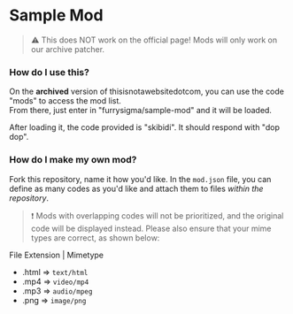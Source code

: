 # Sample Mod

> :warning: This does NOT work on the official page! Mods will only work on our archive patcher.

### How do I use this?

On the **archived** version of thisisnotawebsitedotcom, you can use the code "mods" to access the mod list.</br>
From there, just enter in "furrysigma/sample-mod" and it will be loaded.

After loading it, the code provided is "skibidi". It should respond with "dop dop".

### How do I make my own mod?

Fork this repository, name it how you'd like.
In the `mod.json` file, you can define as many codes as you'd like and attach them to files *within the repository*.

> :exclamation: Mods with overlapping codes will not be prioritized, and the original code will be displayed instead.
> Please also ensure that your mime types are correct, as shown below:

File Extension | Mimetype
 - .html => `text/html`
 - .mp4 => `video/mp4`
 - .mp3 => `audio/mpeg`
 - .png => `image/png`
